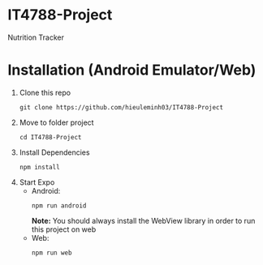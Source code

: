 # IT4788-Project
Nutrition Tracker

# Installation (Android Emulator/Web)
1. Clone this repo
    ```shell
    git clone https://github.com/hieuleminh03/IT4788-Project
    ```
2. Move to folder project
    ```shel
    cd IT4788-Project
    ```
3. Install Dependencies
    ```shell
    npm install
    ```
4. Start Expo
    - Android:
        ```
        npm run android
        ```
        **Note:** You should always install the WebView library in order to run this project on web
    - Web:
        ```
        npm run web
        ```
